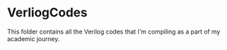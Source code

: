 # VerliogCodes
This folder contains all the Verilog codes that I'm compiling as a part of my academic journey. 
